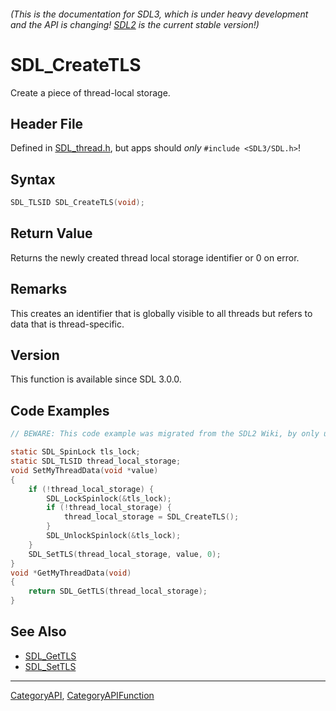 ###### (This is the documentation for SDL3, which is under heavy development and the API is changing! [SDL2](https://wiki.libsdl.org/SDL2/) is the current stable version!)
# SDL_CreateTLS

Create a piece of thread-local storage.

## Header File

Defined in [SDL_thread.h](https://github.com/libsdl-org/SDL/blob/main/include/SDL3/SDL_thread.h), but apps should _only_ `#include <SDL3/SDL.h>`!

## Syntax

```c
SDL_TLSID SDL_CreateTLS(void);

```

## Return Value

Returns the newly created thread local storage identifier or 0 on error.

## Remarks

This creates an identifier that is globally visible to all threads but
refers to data that is thread-specific.

## Version

This function is available since SDL 3.0.0.


## Code Examples

```c
// BEWARE: This code example was migrated from the SDL2 Wiki, by only updating the names.

static SDL_SpinLock tls_lock;
static SDL_TLSID thread_local_storage;
void SetMyThreadData(void *value)
{
    if (!thread_local_storage) {
        SDL_LockSpinlock(&tls_lock);
        if (!thread_local_storage) {
            thread_local_storage = SDL_CreateTLS();
        }
        SDL_UnlockSpinlock(&tls_lock);
    }
    SDL_SetTLS(thread_local_storage, value, 0);
}
void *GetMyThreadData(void)
{
    return SDL_GetTLS(thread_local_storage);
}

```

## See Also

* [SDL_GetTLS](SDL_GetTLS)
* [SDL_SetTLS](SDL_SetTLS)

----
[CategoryAPI](CategoryAPI), [CategoryAPIFunction](CategoryAPIFunction)

